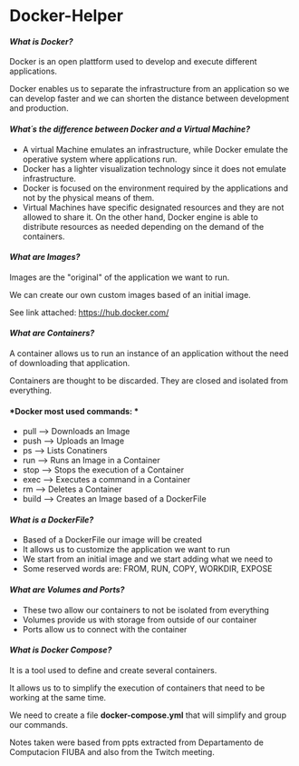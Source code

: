 # Docker-Helper

#### *What is Docker?*

Docker is an open plattform used to develop and execute different applications.

Docker enables us to separate the infrastructure from an application so we can develop faster and we can shorten the distance between development and production.

#### *What´s the difference between Docker and a Virtual Machine?*

- A virtual Machine emulates an infrastructure, while Docker emulate the operative system where applications run.
- Docker has a lighter visualization technology since it does not emulate infrastructure.
- Docker is focused on the environment required by the applications and not by the physical means of them.
- Virtual Machines have specific designated resources and they are not allowed to share it. On the other hand, Docker engine is able to distribute resources as needed depending on the demand of the containers.

#### *What are Images?*

Images are the "original" of the application we want to run.

We can create our own custom images based of an initial image.

See link attached: https://hub.docker.com/


#### *What are Containers?*

A container allows us to run an instance of an application without the need of downloading that application.

Containers are thought to be discarded. They are closed and isolated from everything.


#### *Docker most used commands: *

- pull --> Downloads an Image
- push --> Uploads an Image
- ps --> Lists Conatiners
- run --> Runs an Image in a Container
- stop --> Stops the execution of a Container
- exec --> Executes a command in a Container
- rm --> Deletes a Container
- build --> Creates an Image based of a DockerFile

#### *What is a DockerFile?*

- Based of a DockerFile our image will be created
- It allows us to customize the application we want to run
- We start from an initial image and we start adding what we need to
- Some reserved words are: FROM, RUN, COPY, WORKDIR, EXPOSE

#### *What are Volumes and Ports?*

- These two allow our containers to not be isolated from everything
- Volumes provide us with storage from outside of our container
- Ports allow us to connect with the container

#### *What is Docker Compose?*

It is a tool used to define and create several containers.

It allows us to to simplify the execution of containers that need to be working at the same time.

We need to create a file **docker-compose.yml** that will simplify and group our commands.




Notes taken were based from ppts extracted from Departamento de Computacion FIUBA and also from the Twitch meeting.

